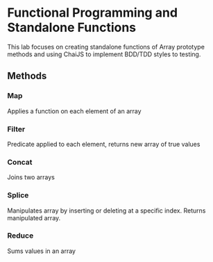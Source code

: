 # Functional Programming and Standalone Functions

This lab focuses on creating standalone functions of Array prototype methods and using ChaiJS to implement BDD/TDD styles to testing.

## Methods

### Map
Applies a function on each element of an array

### Filter
Predicate applied to each element, returns new array of true values

### Concat
Joins two arrays

### Splice
Manipulates array by inserting or deleting at a specific index. Returns manipulated array.

### Reduce
Sums values in an array
